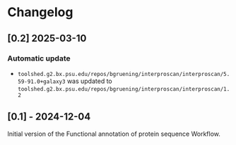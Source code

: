 # Changelog

## [0.2] 2025-03-10

### Automatic update
- `toolshed.g2.bx.psu.edu/repos/bgruening/interproscan/interproscan/5.59-91.0+galaxy3` was updated to `toolshed.g2.bx.psu.edu/repos/bgruening/interproscan/interproscan/1.2`

## [0.1] - 2024-12-04

Initial version of the Functional annotation of protein sequence Workflow.
